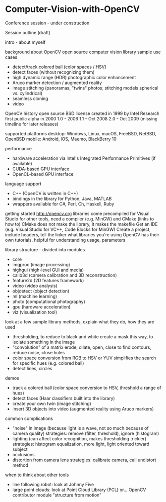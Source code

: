 # Computer-Vision-with-OpenCV
Conference session - under construction

Session outline (draft)

intro - about myself
 
background about OpenCV
open source computer vision library
sample use cases
- detect/track colored ball (color spaces / HSV)
- detect faces (without recognizing them)
- high dynamic range (HDR) photographic color enhancement
- Aruco marker detection / augmented reality
- image stitching (panoramas, "twins" photos; stitching models spherical vs. cylindrical)
- seamless cloning
- video
 
OpenCV history
open source BSD license
created in 1999 by Intel Research
first public alpha in 2000
1.0 - 2006
1.1 - Oct 2008
2.0 - Oct 2009
(missing timeline for later releases)
 
supported platforms
desktop: Windows, Linux, macOS, FreeBSD, NetBSD, OpenBSD
mobile: Android, iOS, Maemo, BlackBerry 10
 
performance
- hardware acceleration via Intel's Integrated Performance Primitives (if available)
- CUDA-based GPU interface
- OpenCL-based GPU interface
 
language support
- C++ (OpenCV is written in C++)
- bindings in the library for Python, Java, MATLAB
- wrappers available for C#, Perl, Ch, Haskell, Ruby
 
getting started
http://opencv.org
libraries come precompiled for Visual Studio
for other tools, need a compiler (e.g. MinGW) and CMake (links to how to)
  CMake does not make the library, it makes the makefile
Get an IDE (e.g. Visual Studio for VC++, Code Blocks for MinGW)
Create a project, include headers, tell the linker what libraries you're using
OpenCV has their own tutorials, helpful for understanding usage, parameters

library structure - divided into modules
- core
- imgproc (image processing)
- highgui (high-level GUI and media)
- calib3d (camera calibration and 3D reconstruction)
- feature2d (2D features framework)
- video (video analysis)
- objdetect (object detection)
- ml (machine learning)
- photo (computational photography)
- gpu (hardware acceleration)
- viz (visualization tool)
 
look at a few sample library methods, explain what they do, how they are used
- thresholding, to reduce to black and white
  create a mask this way, to isolate something in the image
- "convolution" of a matrix
  erode, dilate, open, close to find contours, reduce noise, close holes
- color space conversion from RGB to HSV or YUV
  simplifies the search for specific hues (e.g. colored ball)
- detect lines, circles

demos
- track a colored ball
  (color space conversion to HSV, threshold a range of hues)
- detect faces
  (Haar classifiers built into the library)
- create your own twin
  (image stitching)
- insert 3D objects into video
  (augmented reality using Aruco markers)
 
common complications
- "noise" in image (because light is a wave, not so much because of camera quality)
  strategies: remove (filter, threshold), ignore (histogram)
- lighting (can affect color recognition, makes thresholding trickier)
  strategies: histogram equalization, more light, light oriented toward subject
- occlusions
- distortion from camera lens
  strategies: calibrate camera, call undistort method
 
when to think about other tools
- line following robot: look at Johnny Five
- large point clouds: look at Point Cloud Library (PCL)
  or... OpenCV contributor module "structure from motion"
